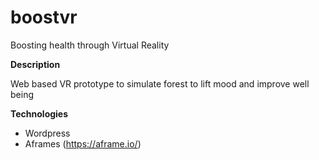 # boostvr
Boosting health through Virtual Reality

**Description**

Web based VR prototype to simulate forest to lift mood and improve well being

**Technologies**
* Wordpress
* Aframes (https://aframe.io/)
